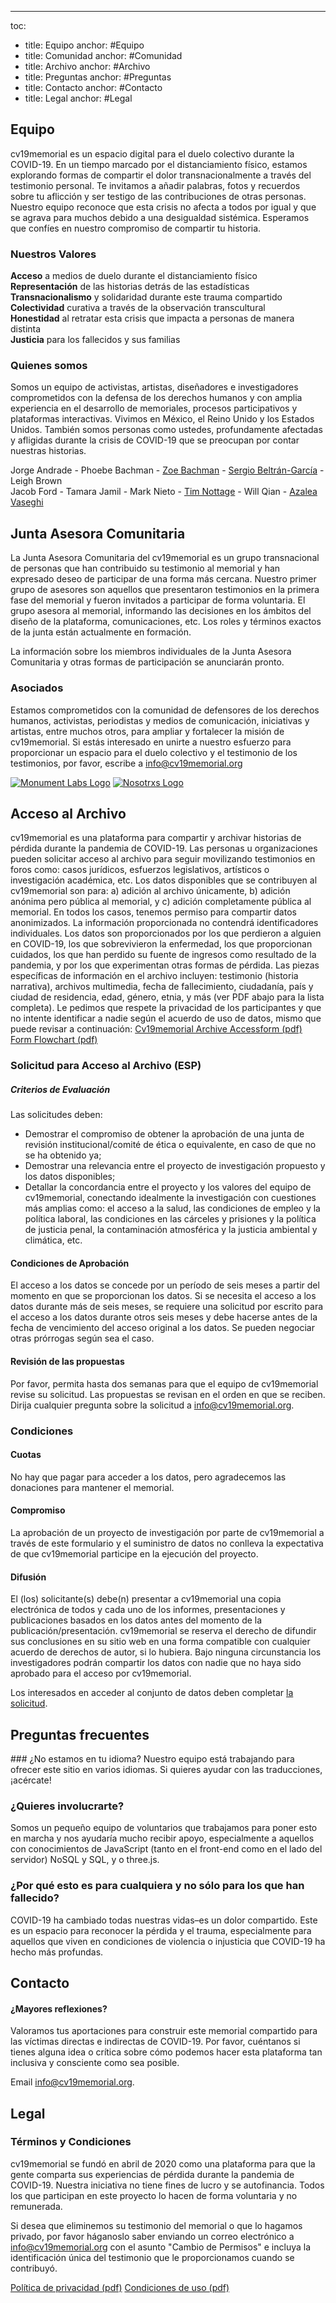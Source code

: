 ---
toc:
- title: Equipo
  anchor: #Equipo
- title: Comunidad
  anchor: #Comunidad
- title: Archivo
  anchor: #Archivo
- title: Preguntas
  anchor: #Preguntas
- title: Contacto
  anchor: #Contacto
- title: Legal
  anchor: #Legal


## <a name="Equipo"></a>Equipo

cv19memorial es un espacio digital para el duelo colectivo durante la COVID-19. En un tiempo marcado por el distanciamiento físico, estamos explorando formas de compartir el dolor transnacionalmente a través del testimonio personal. Te invitamos a añadir palabras, fotos y recuerdos sobre tu aflicción y ser testigo de las contribuciones de otras personas. Nuestro equipo reconoce que esta crisis no afecta a todos por igual y que se agrava para muchos debido a una desigualdad sistémica. Esperamos que confíes en nuestro compromiso de compartir tu historia.

### Nuestros Valores
**Acceso** a medios de duelo durante el distanciamiento físico  
**Representación** de las historias detrás de las estadísticas
**Transnacionalismo** y solidaridad durante este trauma compartido  
**Colectividad** curativa a través de la observación transcultural  
**Honestidad** al retratar esta crisis que impacta a personas de manera distinta  
**Justicia** para los fallecidos y sus familias  


### Quienes somos
Somos un equipo de activistas, artistas, diseñadores e investigadores comprometidos con la defensa de los derechos humanos y con amplia experiencia en el desarrollo de memoriales, procesos participativos y plataformas interactivas. Vivimos en México, el Reino Unido y los Estados Unidos. También somos personas como ustedes, profundamente afectadas y afligidas durante la crisis de COVID-19 que se preocupan por contar nuestras historias.

Jorge Andrade - Phoebe Bachman - [Zoe Bachman](https://cargocollective.com/zoebachman) - [Sergio Beltrán-García](https://ssbeltran.com/) - Leigh Brown   
Jacob Ford - Tamara Jamil - Mark Nieto - [Tim Nottage](https://www.timnottage.com/) - Will Qian - [Azalea Vaseghi](https://www.azaleavaseghi.com/)


## <a name="Comunitaria"></a>Junta Asesora Comunitaria
La Junta Asesora Comunitaria del cv19memorial es un grupo transnacional de personas que han contribuido su testimonio al memorial y han expresado deseo de participar de una forma más cercana. Nuestro primer grupo de asesores son aquellos que presentaron testimonios en la primera fase del memorial y fueron invitados a participar de forma voluntaria. El grupo asesora al memorial, informando las decisiones en los ámbitos del diseño de la plataforma, comunicaciones, etc. Los roles y términos exactos de la junta están actualmente en formación. 

La información sobre los miembros individuales de la Junta Asesora Comunitaria y otras formas de participación se anunciarán pronto.


### Asociados
Estamos comprometidos con la comunidad de defensores de los derechos humanos, activistas, periodistas y medios de comunicación, iniciativas y artistas, entre muchos otros, para ampliar y fortalecer la misión de cv19memorial. Si estás interesado en unirte a nuestro esfuerzo para proporcionar un espacio para el duelo colectivo y el testimonio de los testimonios, por favor, escribe a info@cv19memorial.org

<a href="https://monumentlab.com" target="_blank"><img class="partner-logo" alt="Monument Labs Logo" src="../images/logos/MonumentLab_Logo.png"></a>
<a href="https://nosotrxs.org" target="_blank"><img class="partner-logo" alt="Nosotrxs Logo" src="../images/logos/Nosotrxs_Logo.png"></a>

## <a name="Archivo"></a>Acceso al Archivo
cv19memorial es una plataforma para compartir y archivar historias de pérdida durante la pandemia de COVID-19. Las personas u organizaciones pueden solicitar acceso al archivo para seguir movilizando testimonios en foros como: casos jurídicos, esfuerzos legislativos, artísticos o investigación académica, etc. 
Los datos disponibles que se contribuyen al cv19memorial son para: a) adición al archivo únicamente, b) adición anónima pero pública al memorial, y c) adición completamente pública al memorial. En todos los casos, tenemos permiso para compartir datos anonimizados. La información proporcionada no contendrá identificadores individuales. 
Los datos son proporcionados por los que perdieron a alguien en COVID-19, los que sobrevivieron la enfermedad, los que proporcionan cuidados, los que han perdido su fuente de ingresos como resultado de la pandemia, y por los que experimentan otras formas de pérdida. Las piezas específicas de información en el archivo incluyen: testimonio (historia narrativa), archivos multimedia, fecha de fallecimiento, ciudadanía, país y ciudad de residencia, edad, género, etnia, y más (ver PDF abajo para la lista completa). Le pedimos que respete la privacidad de los participantes y que no intente identificar a nadie según el acuerdo de uso de datos, mismo que puede revisar a continuación:
[Cv19memorial Archive Accessform (pdf)](../images/pdfs/cv19memorialDataUseAgreement_Sample.pdf)  
[Form Flowchart (pdf)](../images/pdfs/cv19memorial_Form_Flowchart.pdf) 

### Solicitud para Acceso al Archivo (ESP)
##### Criterios de Evaluación
Las solicitudes deben:
- Demostrar el compromiso de obtener la aprobación de una junta de revisión institucional/comité de ética o equivalente, en caso de que no se ha obtenido ya;  
- Demostrar una relevancia entre el proyecto de investigación propuesto y los datos disponibles;  
- Detallar la concordancia entre el proyecto y los valores del equipo de cv19memorial, conectando idealmente la investigación con cuestiones más amplias como: el acceso a la salud, las condiciones de empleo y la política laboral, las condiciones en las cárceles y prisiones y la política de justicia penal, la contaminación atmosférica y la justicia ambiental y climática, etc.  

#### Condiciones de Aprobación
El acceso a los datos se concede por un período de seis meses a partir del momento en que se proporcionan los datos. Si se necesita el acceso a los datos durante más de seis meses, se requiere una solicitud por escrito para el acceso a los datos durante otros seis meses y debe hacerse antes de la fecha de vencimiento del acceso original a los datos. Se pueden negociar otras prórrogas según sea el caso.

#### Revisión de las propuestas
Por favor, permita hasta dos semanas para que el equipo de cv19memorial revise su solicitud. Las propuestas se revisan en el orden en que se reciben. Dirija cualquier pregunta sobre la solicitud a <a href="mailto:info@cv19memorial.org">info@cv19memorial.org</a>.

### Condiciones
#### Cuotas
No hay que pagar para acceder a los datos, pero agradecemos las donaciones para mantener el memorial.  

#### Compromiso
La aprobación de un proyecto de investigación por parte de cv19memorial a través de este formulario y el suministro de datos no conlleva la expectativa de que cv19memorial participe en la ejecución del proyecto.

#### Difusión
El (los) solicitante(s) debe(n) presentar a cv19memorial una copia electrónica de todos y cada uno de los informes, presentaciones y publicaciones basados en los datos antes del momento de la publicación/presentación. cv19memorial se reserva el derecho de difundir sus conclusiones en su sitio web en una forma compatible con cualquier acuerdo de derechos de autor, si lo hubiera. Bajo ninguna circunstancia los investigadores podrán compartir los datos con nadie que no haya sido aprobado para el acceso por cv19memorial.

Los interesados en acceder al conjunto de datos deben completar [la solicitud](https://cv19memorial.typeform.com/to/m3p8Qn).

## <a name="Preguntas"></a> Preguntas frecuentes
​​​​​​​### ¿No estamos en tu idioma?
Nuestro equipo está trabajando para ofrecer este sitio en varios idiomas. Si quieres ayudar con las traducciones, ¡acércate!

### ¿Quieres involucrarte?
Somos un pequeño equipo de voluntarios que trabajamos para poner esto en marcha y nos ayudaría mucho recibir apoyo, especialmente a aquellos con conocimientos de JavaScript (tanto en el front-end como en el lado del servidor) NoSQL y SQL, y o three.js.  

### ¿Por qué esto es para cualquiera y no sólo para los que han fallecido?
COVID-19 ha cambiado todas nuestras vidas–es un dolor compartido. Este es un espacio para reconocer la pérdida y el trauma, especialmente para aquellos que viven en condiciones de violencia o injusticia que COVID-19 ha hecho más profundas.


## <a name="Contact0"></a>Contacto

#### ¿Mayores reflexiones?
Valoramos tus aportaciones para construir este memorial compartido para las víctimas directas e indirectas de COVID-19. Por favor, cuéntanos si tienes alguna idea o crítica sobre cómo podemos hacer esta plataforma tan inclusiva y consciente como sea posible.


Email <a href="mailto:info@cv19memorial.org">info@cv19memorial.org</a>.

## <a name="Legal"></a>Legal
### Términos y Condiciones 
cv19memorial se fundó en abril de 2020 como una plataforma para que la gente comparta sus experiencias de pérdida durante la pandemia de COVID-19. Nuestra iniciativa no tiene fines de lucro y se autofinancia. Todos los que participan en este proyecto lo hacen de forma voluntaria y no remunerada.

Si desea que eliminemos su testimonio del memorial o que lo hagamos privado, por favor háganoslo saber enviando un correo electrónico a info@cv19memorial.org con el asunto "Cambio de Permisos" e incluya la identificación única del testimonio que le proporcionamos cuando se contribuyó.

[Política de privacidad (pdf)](../images/pdfs/cv19memorial_PrivacyPolicy_15-05-2020.pdf) 
[Condiciones de uso (pdf)](../images/pdfs/cv19memorial_TermsOfUse_15-05-2020.pdf) 


